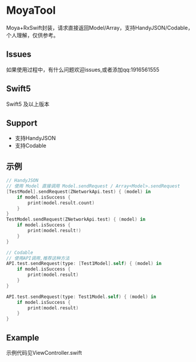 # MoyaTool
Moya+RxSwift封装，请求直接返回Model/Array，支持HandyJSON/Codable，个人理解，仅供参考。

## Issues
如果使用过程中，有什么问题欢迎issues,或者添加qq:1916561555

## Swift5

Swift5 及以上版本

## Support

* 支持HandyJSON
* 支持Codable

## 示例
```swift
// HandyJSON
// 使用 Model 直接调用 Model.sendRequest / Array<Model>.sendRequest
[TestModel].sendRequest(ZNetworkApi.test) { (model) in
    if model.isSuccess {
        print(model.result.count)
    }
}
TestModel.sendRequest(ZNetworkApi.test) { (model) in
    if model.isSuccess {
        print(model.result!)
    }
}

// Codable
// 使用API调用,推荐这种方法
API.test.sendRequest(type: [Test1Model].self) { (model) in
    if model.isSuccess {
        print(model.result)
    }
}

API.test.sendRequest(type: Test1Model.self) { (model) in
    if model.isSuccess {
        print(model.result)
    }
}
```

## Example

示例代码见ViewController.swift
